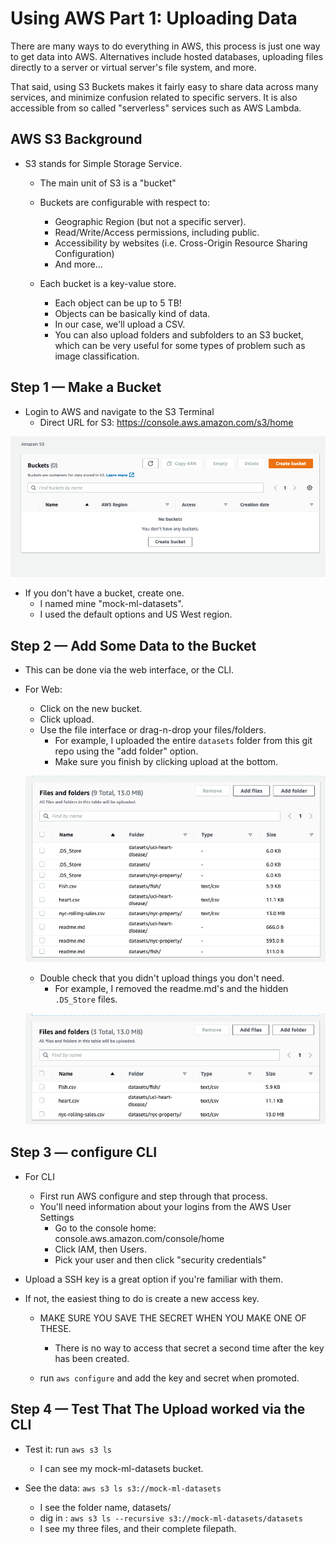 # Using AWS Part 1: Uploading Data

There are many ways to do everything in AWS, this process is just one way to get data into AWS. Alternatives include hosted databases, uploading files directly to a server or virtual server's file system, and more. 

That said, using S3 Buckets makes it fairly easy to share data across many services, and minimize confusion related to specific servers. It is also accessible from so called "serverless" services such as AWS Lambda. 

## AWS S3 Background

* S3 stands for Simple Storage Service.
    * The main unit of S3 is a "bucket" 
    * Buckets are configurable with respect to:
        * Geographic Region (but not a specific server).
        * Read/Write/Access permissions, including public.
        * Accessibility by websites (i.e. Cross-Origin Resource Sharing Configuration)
        * And more...

    * Each bucket is a key-value store.
        * Each object can be up to 5 TB!
        * Objects can be basically kind of data.
        * In our case, we'll upload a CSV.
        * You can also upload folders and subfolders to an S3 bucket, which can be very useful for some types of problem such as image classification.


## Step 1 — Make a Bucket

* Login to AWS and navigate to the S3 Terminal
    * Direct URL for S3: https://console.aws.amazon.com/s3/home

![S3 Landing Page](assets/S3Landing.png)

* If you don't have a bucket, create one. 
    * I named mine "mock-ml-datasets".
    * I used the default options and US West region. 

## Step 2 — Add Some Data to the Bucket

* This can be done via the web interface, or the CLI.

* For Web:
    * Click on the new bucket.
    * Click upload.
    * Use the file interface or drag-n-drop your files/folders.
        * For example, I uploaded the entire `datasets` folder from this git repo using the "add folder" option.
        * Make sure you finish by clicking upload at the bottom.

    ![Bucket Contents initial](assets/DatasetsFolder.png)

    * Double check that you didn't upload things you don't need.
        * For example, I removed the readme.md's and the hidden `.DS_Store` files.

    ![Bucket Contents After Deleting](assets/BucketContentsPostDelete.png)

## Step 3 — configure CLI

* For CLI
    * First run AWS configure and step through that process.
    * You'll need information about your logins from the AWS User Settings
        * Go to the console home: console.aws.amazon.com/console/home
        * Click IAM, then Users.
        * Pick your user and then click "security credentials" 

* Upload a SSH key is a great option if you're familiar with them.
* If not, the easiest thing to do is create a new access key.
    * MAKE SURE YOU SAVE THE SECRET WHEN YOU MAKE ONE OF THESE.
        * There is no way to access that secret a second time after the key has been created. 

    * run `aws configure` and add the key and secret when promoted.

## Step 4 — Test That The Upload worked via the CLI

* Test it: run `aws s3 ls` 
    * I can see my mock-ml-datasets bucket.

* See the data: `aws s3 ls s3://mock-ml-datasets`
    * I see the folder name, datasets/
    * dig in : `aws s3 ls --recursive s3://mock-ml-datasets/datasets`
    * I see my three files, and their complete filepath.



    